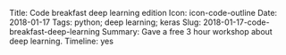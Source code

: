 Title: Code breakfast deep learning edition
Icon: icon-code-outline
Date: 2018-01-17
Tags: python; deep learning; keras
Slug: 2018-01-17-code-breakfast-deep-learning
Summary: Gave a free 3 hour workshop about deep learning.
Timeline: yes

